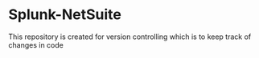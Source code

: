 # Splunk-NetSuite
This repository is created for version controlling which is to keep track of changes in code
